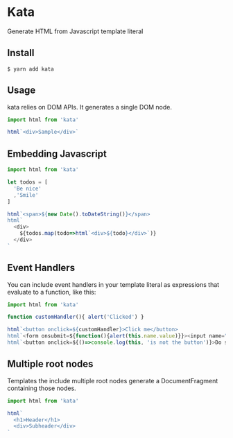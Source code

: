 Kata
====

Generate HTML from Javascript template literal

## Install

````
$ yarn add kata
````

## Usage

kata relies on DOM APIs. It generates a single DOM node.


````js
import html from 'kata'

html`<div>Sample</div>`
````

## Embedding Javascript

````js
import html from 'kata'

let todos = [
  'Be nice'
  ,'Smile'
]

html`<span>${new Date().toDateString()}</span>
html`
  <div>
    ${todos.map(todo=>html`<div>${todo}</div>`)}
  </div>
`
````

## Event Handlers

You can include event handlers in your template literal as expressions that evaluate to a function, like this:

````js
import html from 'kata'

function customHandler(){ alert('Clicked') }

html`<button onclick=${customHandler}>Click me</button>
html`<form onsubmit=${function(){alert(this.name.value)}}><input name="description"/></form>`
html`<button onclick=${()=>console.log(this, 'is not the button')}>Do something with this</button>`
````

## Multiple root nodes

Templates the include multiple root nodes generate a DocumentFragment containing those nodes.

````js
import html from 'kata'

html`
  <h1>Header</h1>
  <div>Subheader</div>
`
````
